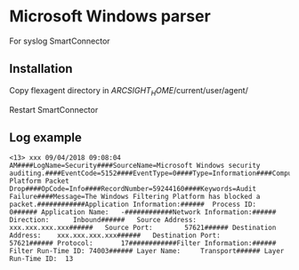 # Microsoft Windows parser
For syslog SmartConnector

## Installation
Copy flexagent directory in $ARCSIGHT_HOME$/current/user/agent/

Restart SmartConnector

## Log example
```
<13> xxx 09/04/2018 09:08:04 AM####LogName=Security####SourceName=Microsoft Windows security auditing.####EventCode=5152####EventType=0####Type=Information####ComputerName=xxx####TaskCategory=Filtering Platform Packet Drop####OpCode=Info####RecordNumber=59244160####Keywords=Audit Failure####Message=The Windows Filtering Platform has blocked a packet.############Application Information:######	Process ID:		0######	Application Name:	-############Network Information:######	Direction:		Inbound######	Source Address:		xxx.xxx.xxx.xxx######	Source Port:		57621######	Destination Address:	xxx.xxx.xxx.xxx######	Destination Port:		57621######	Protocol:		17############Filter Information:######	Filter Run-Time ID:	74003######	Layer Name:		Transport######	Layer Run-Time ID:	13
```

